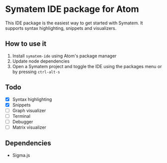 # Symatem IDE package for Atom
This IDE package is the easiest way to get started with Symatem. It supports syntax highlighting, snippets and visualizers.

## How to use it
1. Install `symatem-ide` using Atom's package manager
2. Update node dependencies
3. Open a Symatem project and toggle the IDE using the packages menu or by pressing `ctrl-alt-s`

## Todo
- [x] Syntax highlighting
- [x] Snippets
- [ ] Graph visualizer
- [ ] Terminal
- [ ] Debugger
- [ ] Matrix visualizer

## Dependencies
* Sigma.js
